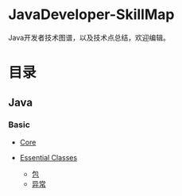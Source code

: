# JavaDeveloper-SkillMap
Java开发者技术图谱，以及技术点总结，欢迎编辑。

# 目录

## Java 
### Basic
	
- [Core](https://github.com/Bboy-AJ/JavaDeveloper-SkillMap/blob/master/docs/Java%20Web/Basic/Core/Core.md)


- [Essential Classes](https://github.com/Bboy-AJ/JavaDeveloper-SkillMap/blob/master/docs/Java%20Web/Basic/EssentialClasses/EssentialClasses.md)

	- [包](https://github.com/Bboy-AJ/JavaDeveloper-SkillMap/blob/master/docs/Java%20Web/Basic/EssentialClasses/Packages.md)	
	- [异常](https://github.com/Bboy-AJ/JavaDeveloper-SkillMap/blob/master/docs/Java%20Web/Basic/EssentialClasses/Exceptions.md)